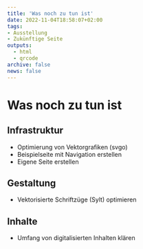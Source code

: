 ```yaml
---
title: 'Was noch zu tun ist'
date: 2022-11-04T18:58:07+02:00
tags:
- Ausstellung
- Zukünftige Seite
outputs:
  - html
  - qrcode
archive: false
news: false
---
```


# Was noch zu tun ist

## Infrastruktur
* Optimierung von Vektorgrafiken (svgo)
* Beispielseite mit Navigation erstellen
* Eigene Seite erstellen

## Gestaltung
* Vektorisierte Schriftzüge (Sylt) optimieren

## Inhalte
* Umfang von digitalisierten Inhalten klären
